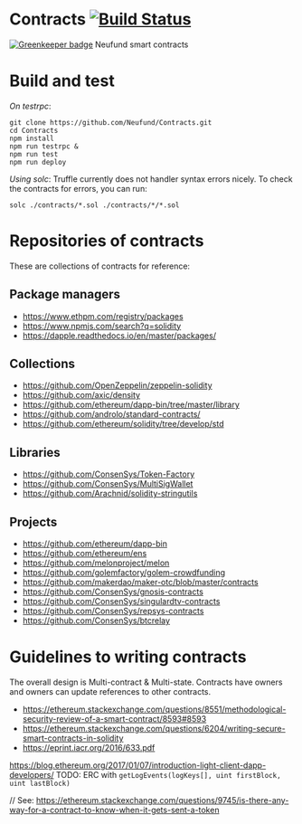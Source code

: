# Contracts [![Build Status](https://travis-ci.org/Neufund/Contracts.svg?branch=master)](https://travis-ci.org/Neufund/Contracts)

[![Greenkeeper badge](https://badges.greenkeeper.io/Neufund/contracts-private.svg?token=eed4b4c2552e2916a6094f2262231d9c1fe7d3c5c2a7efca019be2bbce44239b&ts=1493976140055)](https://greenkeeper.io/)
Neufund smart contracts


# Build and test

*On testrpc*:
```
git clone https://github.com/Neufund/Contracts.git
cd Contracts
npm install
npm run testrpc &
npm run test
npm run deploy
```

*Using solc*: Truffle currently does not handler syntax errors
 nicely. To check the contracts for errors, you can run:
```
solc ./contracts/*.sol ./contracts/*/*.sol
```

# Repositories of contracts

These are collections of contracts for reference:

## Package managers

* https://www.ethpm.com/registry/packages
* https://www.npmjs.com/search?q=solidity
* https://dapple.readthedocs.io/en/master/packages/

## Collections

* https://github.com/OpenZeppelin/zeppelin-solidity
* https://github.com/axic/density
* https://github.com/ethereum/dapp-bin/tree/master/library
* https://github.com/androlo/standard-contracts/
* https://github.com/ethereum/solidity/tree/develop/std

## Libraries

* https://github.com/ConsenSys/Token-Factory
* https://github.com/ConsenSys/MultiSigWallet
* https://github.com/Arachnid/solidity-stringutils

## Projects

* https://github.com/ethereum/dapp-bin
* https://github.com/ethereum/ens
* https://github.com/melonproject/melon
* https://github.com/golemfactory/golem-crowdfunding
* https://github.com/makerdao/maker-otc/blob/master/contracts
* https://github.com/ConsenSys/gnosis-contracts
* https://github.com/ConsenSys/singulardtv-contracts
* https://github.com/ConsenSys/repsys-contracts
* https://github.com/ConsenSys/btcrelay


# Guidelines to writing contracts

The overall design is Multi-contract & Multi-state. Contracts have owners and
owners can update references to other contracts.


* https://ethereum.stackexchange.com/questions/8551/methodological-security-review-of-a-smart-contract/8593#8593
* https://ethereum.stackexchange.com/questions/6204/writing-secure-smart-contracts-in-solidity
* https://eprint.iacr.org/2016/633.pdf

https://blog.ethereum.org/2017/01/07/introduction-light-client-dapp-developers/
TODO: ERC with `getLogEvents(logKeys[], uint firstBlock, uint lastBlock)`

// See: https://ethereum.stackexchange.com/questions/9745/is-there-any-way-for-a-contract-to-know-when-it-gets-sent-a-token
